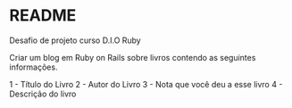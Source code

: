 # README

Desafio de projeto curso D.I.O Ruby

Criar um blog em Ruby on Rails sobre livros contendo 
as seguintes informações.

1 - Título do Livro
2 - Autor do Livro
3 - Nota que você deu a esse livro
4 - Descrição do livro
